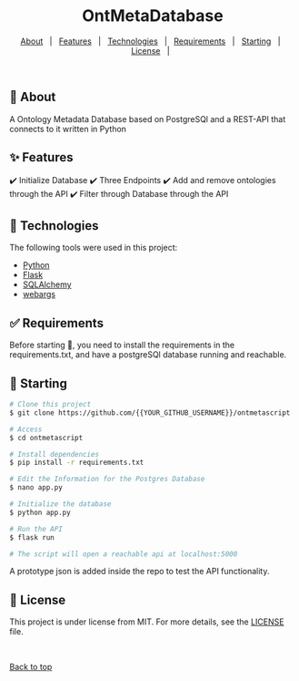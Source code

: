 
<h1 align="center">OntMetaDatabase</h1>



<p align="center">
  <a href="#dart-about">About</a> &#xa0; | &#xa0; 
  <a href="#sparkles-features">Features</a> &#xa0; | &#xa0;
  <a href="#rocket-technologies">Technologies</a> &#xa0; | &#xa0;
  <a href="#white_check_mark-requirements">Requirements</a> &#xa0; | &#xa0;
  <a href="#checkered_flag-starting">Starting</a> &#xa0; | &#xa0;
  <a href="#memo-license">License</a> &#xa0; | &#xa0;
</p>

<br>

## :dart: About ##

 A Ontology Metadata Database based on PostgreSQl and a REST-API that connects to it written in Python

## :sparkles: Features ##

:heavy_check_mark: Initialize Database
:heavy_check_mark: Three Endpoints
:heavy_check_mark: Add and remove ontologies through the API
:heavy_check_mark: Filter through Database through the API

## :rocket: Technologies ##

The following tools were used in this project:

- [Python](https://www.python.org/)
- [Flask](https://flask.palletsprojects.com/en/2.3.x/)
- [SQLAlchemy](https://www.sqlalchemy.org/)
- [webargs](https://webargs.readthedocs.io/en/latest/)

## :white_check_mark: Requirements ##

Before starting :checkered_flag:, you need to install the requirements in the requirements.txt, and have a postgreSQl database running and reachable.

## :checkered_flag: Starting ##

```bash
# Clone this project
$ git clone https://github.com/{{YOUR_GITHUB_USERNAME}}/ontmetascript

# Access
$ cd ontmetascript

# Install dependencies
$ pip install -r requirements.txt

# Edit the Information for the Postgres Database
$ nano app.py

# Initialize the database
$ python app.py

# Run the API
$ flask run

# The script will open a reachable api at localhost:5000
```
A prototype json is added inside the repo to test the API functionality.

## :memo: License ##

This project is under license from MIT. For more details, see the [LICENSE](LICENSE.md) file.


&#xa0;

<a href="#top">Back to top</a>
